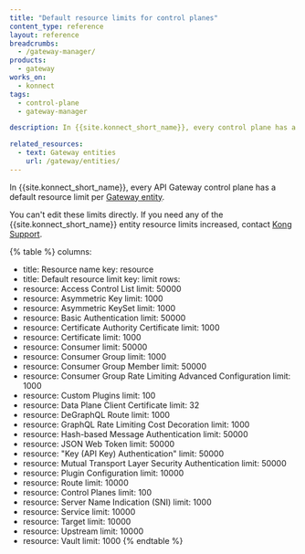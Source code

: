 ```yaml
---
title: "Default resource limits for control planes"
content_type: reference
layout: reference
breadcrumbs: 
  - /gateway-manager/
products:
  - gateway
works_on:
  - konnect
tags:
  - control-plane
  - gateway-manager

description: In {{site.konnect_short_name}}, every control plane has a default resource limit per Gateway entity.

related_resources:
  - text: Gateway entities
    url: /gateway/entities/
---
```


In {{site.konnect_short_name}}, every API Gateway control plane has a default resource limit per [Gateway entity](/gateway/entities/).

You can't edit these limits directly. 
If you need any of the {{site.konnect_short_name}} entity resource limits increased, contact [Kong Support](https://support.konghq.com). 

<!--vale off-->
{% table %}
columns:
  - title: Resource name
    key: resource
  - title: Default resource limit
    key: limit
rows:
  - resource: Access Control List
    limit: 50000
  - resource: Asymmetric Key
    limit: 1000
  - resource: Asymmetric KeySet
    limit: 1000
  - resource: Basic Authentication
    limit: 50000
  - resource: Certificate Authority Certificate
    limit: 1000
  - resource: Certificate
    limit: 1000
  - resource: Consumer
    limit: 50000
  - resource: Consumer Group
    limit: 1000
  - resource: Consumer Group Member
    limit: 50000
  - resource: Consumer Group Rate Limiting Advanced Configuration
    limit: 1000
  - resource: Custom Plugins
    limit: 100
  - resource: Data Plane Client Certificate
    limit: 32
  - resource: DeGraphQL Route
    limit: 1000
  - resource: GraphQL Rate Limiting Cost Decoration
    limit: 1000
  - resource: Hash-based Message Authentication
    limit: 50000
  - resource: JSON Web Token
    limit: 50000
  - resource: "Key (API Key) Authentication"
    limit: 50000
  - resource: Mutual Transport Layer Security Authentication
    limit: 50000
  - resource: Plugin Configuration
    limit: 10000
  - resource: Route
    limit: 10000
  - resource: Control Planes
    limit: 100
  - resource: Server Name Indication (SNI)
    limit: 1000
  - resource: Service
    limit: 10000
  - resource: Target
    limit: 10000
  - resource: Upstream
    limit: 10000
  - resource: Vault
    limit: 1000
{% endtable %}
<!--vale on-->
